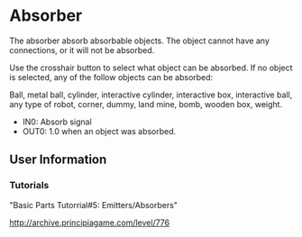# Absorber
The absorber absorb absorbable objects. The object cannot have any connections, or it will not be absorbed.

Use the crosshair button to select what object can be absorbed. If no object is selected, any of the follow objects can be absorbed:

Ball, metal ball, cylinder, interactive cylinder, interactive box, interactive ball, any type of robot, corner, dummy, land mine, bomb, wooden box, weight.

- IN0: Absorb signal
- OUT0: 1.0 when an object was absorbed.

## User Information

### Tutorials
"Basic Parts Tutorrial#5: Emitters/Absorbers"

http://archive.principiagame.com/level/776
